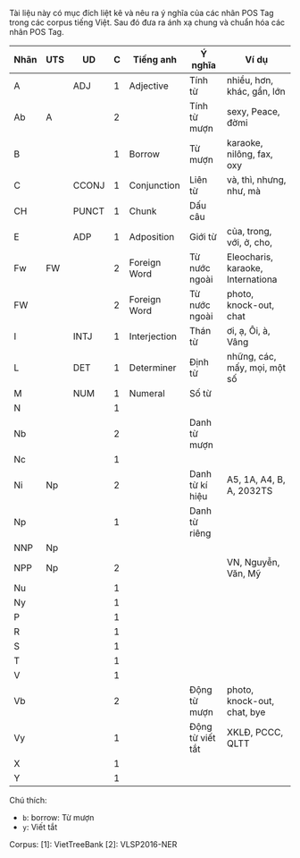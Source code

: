 Tài liệu này có mục đích liệt kê và nêu ra ý nghĩa của các nhãn POS Tag trong các corpus tiếng Việt. Sau đó đưa ra ánh xạ chung và chuẩn hóa các nhãn POS Tag.

| Nhãn | UTS | UD    | C | Tiếng anh    | Ý nghĩa          | Ví dụ                             |
|------|-----|-------|---|--------------|------------------|-----------------------------------|
| A    |     | ADJ   | 1 | Adjective    | Tính từ          | nhiều, hơn, khác, gần, lớn        |
| Ab   | A   |       | 2 |              | Tính từ mượn     | sexy, Peace, đờmi                 |
| B    |     |       | 1 | Borrow       | Từ mượn          | karaoke, nilông, fax, oxy         |
| C    |     | CCONJ | 1 | Conjunction  | Liên từ          | và, thì, nhưng, như, mà           |
| CH   |     | PUNCT | 1 | Chunk        | Dấu câu          |                                   |
| E    |     | ADP   | 1 | Adposition   | Giới từ          | của, trong, với, ở, cho,          |
| Fw   | FW  |       | 2 | Foreign Word | Từ nước ngoài    | Eleocharis, karaoke, Internationa |
| FW   |     |       | 2 | Foreign Word | Từ nước ngoài    | photo, knock-out, chat            |
| I    |     | INTJ  | 1 | Interjection | Thán từ          | ơi, ạ, Ôi, à, Vâng                |
| L    |     | DET   | 1 | Determiner   | Định từ          | những, các, mấy, mọi, một số      |
| M    |     | NUM   | 1 | Numeral      | Số từ            |                                   |
| N    |     |       | 1 |              |                  |                                   |
| Nb   |     |       | 2 |              | Danh từ mượn     |                                   |
| Nc   |     |       | 1 |              |                  |                                   |
| Ni   | Np  |       | 2 |              | Danh từ kí hiệu  | A5, 1A, A4, B, A, 2032TS          |
| Np   |     |       | 1 |              | Danh từ riêng    |                                   |
| NNP  | Np  |       |   |              |                  |                                   |
| NPP  | Np  |       | 2 |              |                  | VN, Nguyễn, Văn, Mỹ               |
| Nu   |     |       | 1 |              |                  |                                   |
| Ny   |     |       | 1 |              |                  |                                   |
| P    |     |       | 1 |              |                  |                                   |
| R    |     |       | 1 |              |                  |                                   |
| S    |     |       | 1 |              |                  |                                   |
| T    |     |       | 1 |              |                  |                                   |
| V    |     |       | 1 |              |                  |                                   |
| Vb   |     |       | 2 |              | Động từ mượn     | photo, knock-out, chat, bye       |
| Vy   |     |       | 1 |              | Động từ viết tắt | XKLĐ, PCCC, QLTT                  |
| X    |     |       | 1 |              |                  |                                   |
| Y    |     |       | 1 |              |                  |                                   |

Chú thích:

* `b`: borrow: Từ mượn
* `y`: Viết tắt

Corpus:
[1]: VietTreeBank
[2]: VLSP2016-NER